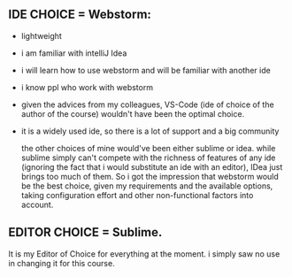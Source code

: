 ## IDE CHOICE = Webstorm:

- lightweight
- i am familiar with intelliJ Idea
- i will learn how to use webstorm and will be familiar with another ide
- i know ppl who work with webstorm
- given the advices from my colleagues, VS-Code (ide of choice of the author of the course) wouldn't have been the optimal choice.
- it is a widely used ide, so there is a lot of support and a big community

	the other choices of mine would've been either sublime or idea. while sublime simply can't compete with the richness of features of any ide (ignoring the fact that i would substitute an ide with an editor), IDea just brings too much of them. So i got the impression that webstorm would be the best choice, given my requirements and the available options, taking configuration effort and other non-functional factors into account.



## EDITOR CHOICE = Sublime.

It is my Editor of Choice for everything at the moment. i simply saw no use in changing it for this course.